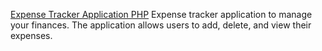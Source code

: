 [Expense Tracker Application PHP](https://roadmap.sh/projects/expense-tracker)
Expense tracker application to manage your finances. The application allows users to add, delete, and view their expenses.